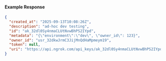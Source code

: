 <!-- Code generated for API Clients. DO NOT EDIT. -->

#### Example Response

```json
{
  "created_at": "2025-09-13T10:08:26Z",
  "description": "ad-hoc dev testing",
  "id": "ak_32dl0Sy4nmaCLUtNvwBhPS2IYpd",
  "metadata": "{\"environment\":\"dev\", \"owner_id\": 123}",
  "owner_id": "usr_32dkwJrmC3JijMnQdHaMpmeym19",
  "token": null,
  "uri": "https://api.ngrok.com/api_keys/ak_32dl0Sy4nmaCLUtNvwBhPS2IYpd"
}
```
